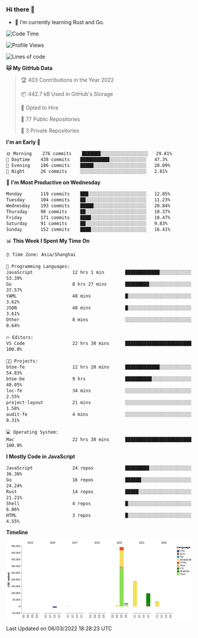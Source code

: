 ### Hi there 👋

- 🌱 I’m currently learning Rust and Go.

<!--START_SECTION:waka-->
![Code Time](http://img.shields.io/badge/Code%20Time-291%20hrs%2019%20mins-blue)

![Profile Views](http://img.shields.io/badge/Profile%20Views-0-blue)

![Lines of code](https://img.shields.io/badge/From%20Hello%20World%20I%27ve%20Written-795%20Thousand%20lines%20of%20code-blue)

**🐱 My GitHub Data** 

> 🏆 403 Contributions in the Year 2022
 > 
> 📦 442.7 kB Used in GitHub's Storage 
 > 
> 💼 Opted to Hire
 > 
> 📜 77 Public Repositories 
 > 
> 🔑 3 Private Repositories  
 > 
**I'm an Early 🐤** 

```text
🌞 Morning    276 commits    ███████░░░░░░░░░░░░░░░░░░   29.81% 
🌆 Daytime    438 commits    ███████████░░░░░░░░░░░░░░   47.3% 
🌃 Evening    186 commits    █████░░░░░░░░░░░░░░░░░░░░   20.09% 
🌙 Night      26 commits     ░░░░░░░░░░░░░░░░░░░░░░░░░   2.81%

```
📅 **I'm Most Productive on Wednesday** 

```text
Monday       119 commits    ███░░░░░░░░░░░░░░░░░░░░░░   12.85% 
Tuesday      104 commits    ██░░░░░░░░░░░░░░░░░░░░░░░   11.23% 
Wednesday    193 commits    █████░░░░░░░░░░░░░░░░░░░░   20.84% 
Thursday     96 commits     ██░░░░░░░░░░░░░░░░░░░░░░░   10.37% 
Friday       171 commits    ████░░░░░░░░░░░░░░░░░░░░░   18.47% 
Saturday     91 commits     ██░░░░░░░░░░░░░░░░░░░░░░░   9.83% 
Sunday       152 commits    ████░░░░░░░░░░░░░░░░░░░░░   16.41%

```


📊 **This Week I Spent My Time On** 

```text
⌚︎ Time Zone: Asia/Shanghai

💬 Programming Languages: 
JavaScript               12 hrs 1 min        █████████████░░░░░░░░░░░░   53.39% 
Go                       8 hrs 27 mins       █████████░░░░░░░░░░░░░░░░   37.57% 
YAML                     48 mins             █░░░░░░░░░░░░░░░░░░░░░░░░   3.62% 
JSON                     48 mins             █░░░░░░░░░░░░░░░░░░░░░░░░   3.61% 
Other                    8 mins              ░░░░░░░░░░░░░░░░░░░░░░░░░   0.64%

🔥 Editors: 
VS Code                  22 hrs 30 mins      █████████████████████████   100.0%

🐱‍💻 Projects: 
btoe-fe                  12 hrs 20 mins      █████████████░░░░░░░░░░░░   54.83% 
btoe-be                  9 hrs               ██████████░░░░░░░░░░░░░░░   40.05% 
loc-fe                   34 mins             ░░░░░░░░░░░░░░░░░░░░░░░░░   2.55% 
project-layout           21 mins             ░░░░░░░░░░░░░░░░░░░░░░░░░   1.58% 
audit-fe                 4 mins              ░░░░░░░░░░░░░░░░░░░░░░░░░   0.31%

💻 Operating System: 
Mac                      22 hrs 30 mins      █████████████████████████   100.0%

```

**I Mostly Code in JavaScript** 

```text
JavaScript               24 repos            █████████░░░░░░░░░░░░░░░░   36.36% 
Go                       16 repos            ██████░░░░░░░░░░░░░░░░░░░   24.24% 
Rust                     14 repos            █████░░░░░░░░░░░░░░░░░░░░   21.21% 
Shell                    4 repos             █░░░░░░░░░░░░░░░░░░░░░░░░   6.06% 
HTML                     3 repos             █░░░░░░░░░░░░░░░░░░░░░░░░   4.55%

```


**Timeline**

![Chart not found](https://raw.githubusercontent.com/elton/elton/main/charts/bar_graph.png) 


 Last Updated on 06/03/2022 18:28:23 UTC
<!--END_SECTION:waka-->

<!--
**elton/elton** is a ✨ _special_ ✨ repository because its `README.md` (this file) appears on your GitHub profile.

Here are some ideas to get you started:

- 🔭 I’m currently working on ...
- 🌱 I’m currently learning ...
- 👯 I’m looking to collaborate on ...
- 🤔 I’m looking for help with ...
- 💬 Ask me about ...
- 📫 How to reach me: ...
- 😄 Pronouns: ...
- ⚡ Fun fact: ...
-->
